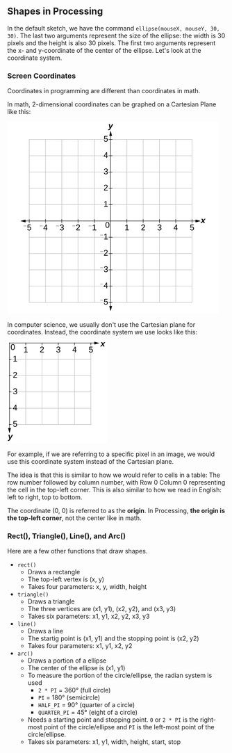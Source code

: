 ## Shapes in Processing

In the default sketch, we have the command `ellipse(mouseX, mouseY, 30, 30)`. The last two arguments represent the size of the ellipse: the width is 30 pixels and the height is also 30 pixels. The first two arguments represent the x- and y-coordinate of the center of the ellipse. Let's look at the coordinate system. 

### Screen Coordinates

Coordinates in programming are different than coordinates in math. 

In math, 2-dimensional coordinates can be graphed on a Cartesian Plane like this:

![](../Images/Cartesian_Plane.jpg)

In computer science, we usually don't use the Cartesian plane for coordinates. Instead, the coordinate system we use looks like this:

![](../Images/Coordinate_Plane.jpg)

For example, if we are referring to a specific pixel in an image, we would use this coordinate system instead of the Cartesian plane. 

The idea is that this is similar to how we would refer to cells in a table: The row number followed by column number, with Row 0 Column 0 representing the cell in the top-left corner. This is also similar to how we read in English: left to right, top to bottom.

The coordinate (0, 0) is referred to as the **origin**. In Processing, **the origin is the top-left corner**, not the center like in math.

### Rect(), Triangle(), Line(), and Arc()

Here are a few other functions that draw shapes.

* `rect()` 
  * Draws a rectangle
  * The top-left vertex is (x, y)
  * Takes four parameters: x, y, width, height
* `triangle()`
  * Draws a triangle 
  * The three vertices are (x1, y1), (x2, y2), and (x3, y3)
  * Takes six parameters: x1, y1, x2, y2, x3, y3
* `line()` 
  * Draws a line
  * The startig point is (x1, y1) and the stopping point is (x2, y2)
  * Takes four parameters: x1, y1, x2, y2
* `arc()`
  * Draws a portion of a ellipse
  * The center of the ellipse is (x1, y1)
  * To measure the portion of the circle/ellipse, the radian system is used
    *  `2 * PI` = 360° (full circle)
    *  `PI` = 180° (semicircle)
    *  `HALF_PI` = 90° (quarter of a circle)
    *  `QUARTER_PI` = 45° (eight of a circle)
  * Needs a starting point and stopping point. `0` or `2 * PI` is the right-most point of the circle/ellipse and `PI` is the left-most point of the circle/ellipse.
  * Takes six parameters: x1, y1, width, height, start, stop
